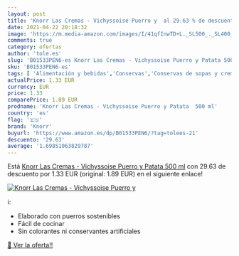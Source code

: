 ```yaml
---
layout: post
title: 'Knorr Las Cremas - Vichyssoise Puerro y  al 29.63 % de descuento'
date: 2021-04-22 20:18:32
image: 'https://m.media-amazon.com/images/I/41qfInwTD+L._SL500_._SL400_.jpg'
comments: true
category: ofertas
author: 'tole.es'
slug: 'B01533PEN6-es Knorr Las Cremas - Vichyssoise Puerro y Patata 500 ml'
sku: 'B01533PEN6-es'
tags: [ 'Alimentación y bebidas','Conservas','Conservas de sopas y cremas de verduras','Conservas de sopas y estofados','knorr', ]
actualPrice: 1.33 EUR
currency: EUR
price: 1.33
comparePrice: 1.89 EUR
prodname: 'Knorr Las Cremas - Vichyssoise Puerro y Patata  500 ml'
country: 'es'
flag: '🇪🇸'
brand: 'Knorr'
buyurl: 'https://www.amazon.es/dp/B01533PEN6/?tag=tolees-21'
descuento: '29.63'
average: '1.69851063829787'
---
```


Está [Knorr Las Cremas - Vichyssoise Puerro y Patata  500 ml](https://www.amazon.es/dp/B01533PEN6/?tag=tolees-21) con 29.63 de descuento por 1.33 EUR (original: 1.89 EUR) en el siguiente enlace!

[![Knorr Las Cremas - Vichyssoise Puerro y ](https://m.media-amazon.com/images/I/41qfInwTD+L._SL500_._SL400_.jpg)](https://www.amazon.es/dp/B01533PEN6/?tag=tolees-21)

ℹ️:

- Elaborado con puerros sostenibles
- Fácil de cocinar
- Sin colorantes ni conservantes artificiales

[🛒 Ver la oferta!!](https://www.amazon.es/dp/B01533PEN6/?tag=tolees-21)
